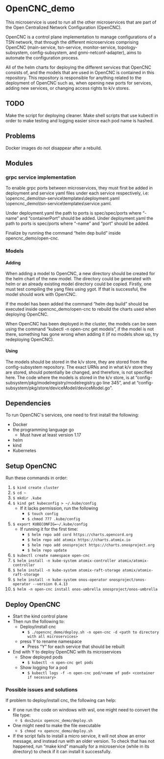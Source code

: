# OpenCNC_demo
This microservice is used to run all the other microservices that are part of the Open Centralized Network Configuration (OpenCNC).

OpenCNC is a control plane implementation to manage configurations of a TSN network, that through the different microservices comprising OpenCNC (main-service, tsn-service, monitor-service, topology-subsystem, config-subsystem, and gnmi-netconf-adapter), aims to automate the configuration process.

All of the helm charts for deploying the different services that OpenCNC consists of, and the models that are used in OpenCNC is contained in this repository. This repository is responsible for anything related to the deployment of OpenCNC such as, when opening new ports for services, adding new services, or changing access rights to k/v stores.

## TODO
Make the script for deploying cleaner.
Make shell scripts that use kubectl in order to make testing and logging easier since each pod name is hashed.

## Problems
Docker images do not disappear after a rebuild.


## Modules

### grpc service implementation
To enable grpc ports between microservices, they must first be added in deployment and service yaml files under each service respectively, i.e:
\opencnc_demo\tsn-service\templates\deployment.yaml
\opencnc_demo\tsn-service\templates\service.yaml.

Under deployment.yaml the path to ports is spec/spec/ports where “- name” and “containerPort” should be added.
Under deployment.yaml the path to ports is spec/ports where “-name” and “port” should be added.

Finalize by running the command “helm dep build” inside opencnc_demo/open-cnc.

### Models

#### Adding
When adding a model to OpenCNC, a new directory should be created for the helm chart of the new model. The directory could be generated with helm or an already existing model directory could be copied. Firstly, one must test compiling the yang files using ygot. If that is successful, the model should work with OpenCNC. 

If the model has been added the command “helm dep build” should be executed inside opencnc_demo/open-cnc to rebuild the charts used when deploying OpenCNC.

When OpenCNC has been deployed in the cluster, the models can be seen using the command “kubectl -n open-cnc get models”, if the model is not there, something has gone wrong when adding it (if no models show up, try redeploying OpenCNC).

#### Using
The models should be stored in the k/v store, they are stored from the config-subsystem repository. The exact URNs and in what k/v store they are stored, should potentially be changed, and therefore, is not specified here. The code where the models is stored in the k/v store, is at “config-subsystem/pkg/modelregistry/modelregistry.go line 345”, and at “config-subsystem/pkg/store/deviceModel/deviceModel.go”.


## Dependencies
To run OpenCNC's services, one need to first install the following:
- Docker
- the programming language go
	- Must have at least version 1.17
- helm
- kind
- Kubernetes

## Setup OpenCNC
Run these commands in order:
1. `$ kind create cluster`
2. `$ cd ~`
3. `$ mkdir .kube`
4. `$ kind get kubeconfig > ~/.kube/config`
    * If it lacks permission, run the following
        * `$ touch config`
        * `$ chmod 777 .kube/config`
5. `$ export KUBECONFIG=~/.kube/config`
    * If running it for the first time:
        * `$ helm repo add cord https://charts.opencord.org`
        * `$ helm repo add atomix https://charts.atomix.io`
        * `$ helm repo add onosproject https://charts.onosproject.org`
        * `$ helm repo update`
6. `$ kubectl create namespace open-cnc`
7. `$ helm install -n kube-system atomix-controller atomix/atomix-controller`
8. `$ helm install -n kube-system atomix-raft-storage atomix/atomix-raft-storage`
9. `$ helm install -n kube-system onos-operator onosproject/onos-operator --version 0.4.13`
10. `$ helm -n open-cnc install onos-umbrella onosproject/onos-umbrella`


## Deploy OpenCNC
- Start the kind control plane
- Then run the following to:
    - Deploy/install cnc
      -  `$ ./opencnc_demo/deploy.sh -n open-cnc -d <path to directory with all microservices>`
	- press Y to rename namespace
        -  Press “Y” for each service that should be rebuilt
- End with Y to deploy OpenCNC with its microservices 
    - Show deployed pods
        - `$ kubectl -n open-cnc get pods`
    - Show logging for a pod
        - `$ kubectl logs -f -n open-cnc pod/<name of pod> <container if necessary>`

### Possible issues and solutions
If problem to deploy/install cnc, the following can help:

- If one run the code on windows with wsl, one might need to convert the file type:
    - `$ dos2unix opencnc_demo/deploy.sh`
- One might need to make the file executable
    - `$ chmod +x opencnc_demo/deploy.sh`
- If the script fails to install a micro service, it will not show an error message, and instead run with an older version. To check that has not happened, run “make kind” manually for a microservice (while in its directory) to check if it can install it successfully.
